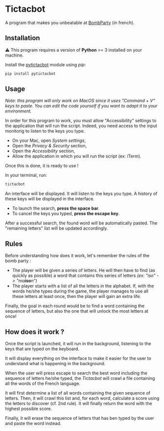 # Tictacbot

A program that makes you unbeatable at [BombParty](https://jklm.fun/) (in french).

## Installation

⚠️ This program requires a version of **Python** >= 3 installed on your machine.

Install the [pytictacbot](https://pypi.org/project/pytictacbot/) module using *pip*:
```zsh
pip install pytictacbot
```

## Usage

*Note: this program will only work on MacOS since it uses "Command + V" keys to paste. You can edit the code yourself if you want to adapt it to your environment.*

In order for this program to work, you must allow "Accessibility" settings to the application that will run the script. Indeed, you need access to the input monitorig to listen to the keys you type.

- On your Mac, open *System settings*,
- Open the *Privacy & Security* section,
- Open the *Accessibility* section,
- Allow the application in which you will run the script (ex: iTerm).

Once this is done, it is ready to use !

In your terminal, run:
```zsh
tictacbot
```

An interface will be displayed. It will listen to the keys you type. A history of these keys will be displayed in the interface.

- To launch the search, **press the space bar**.
- To cancel the keys you typed, **press the escape key**. 

After a successful search, the found word will be automatically pasted. The "remaining letters" list will be updated accordingly.

## Rules

Before understanding how does it work, let's remember the rules of the bomb party :
- The player will be given a series of letters. He will then have to find (as quickly as possible) a word that contains this series of letters *(ex: "iso" -> "ma**iso**n")*
- The player starts with a list of all the letters in the alphabet. If, with the words he/she types during the game, the player manages to use all these letters at least once, then the player will gain an extra life.

Finally, the goal in each round would be to find a word containing the sequence of letters, but also the one that will unlock the most letters at once!

## How does it work ?

Once the script is launched, it will run in the background, listening to the keys that are typed on the keyboard.

It will display everything on the interface to make it easier for the user to understand what is happening in the background.

When the user will press escape to search the best word including the sequence of letters he/she typed, the *Tictacbot* will crawl a file containing all the words of the French language.

It will first determine a list of all words containing the given sequence of letters.
Then, it will crawl this list and, for each word, calculate a score using the letters to discover (cf. 2nd rule). It will finally return the word with the highest possible score.

Finally, it will erase the sequence of letters that has ben typed by the user and paste the word instead.